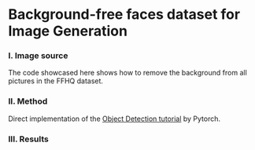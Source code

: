 # Background-free faces dataset for Image Generation

### I. Image source 

The code showcased here shows how to remove the background from all pictures in the FFHQ dataset.

### II. Method

Direct implementation of the [Object Detection tutorial](https://pytorch.org/tutorials/intermediate/torchvision_tutorial.html) by Pytorch.

### III. Results

